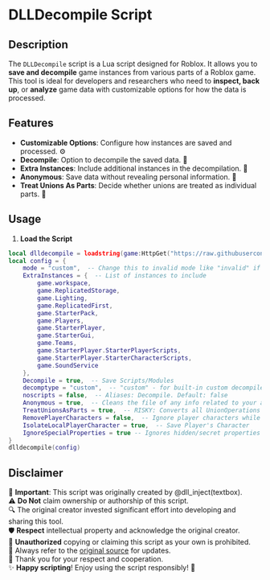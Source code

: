# DLLDecompile Script

## Description

The `DLLDecompile` script is a Lua script designed for Roblox. It allows you to **save and decompile** game instances from various parts of a Roblox game. This tool is ideal for developers and researchers who need to **inspect, back up**, or **analyze** game data with customizable options for how the data is processed.

## Features

- **Customizable Options**: Configure how instances are saved and processed. ⚙️
- **Decompile**: Option to decompile the saved data. 🔄
- **Extra Instances**: Include additional instances in the decompilation. 📂
- **Anonymous**: Save data without revealing personal information. 🤫
- **Treat Unions As Parts**: Decide whether unions are treated as individual parts. 🧩

## Usage

1. **Load the Script**
```lua
local dlldecompile = loadstring(game:HttpGet("https://raw.githubusercontent.com/roluau/DLLDecompile/main/dlldecompile.luau", true), "dlldecompile")()
local config = {
    mode = "custom",  -- Change this to invalid mode like "invalid" if you only want ExtraInstances. "optimized" mode is NOT supported with @Object option. Default: "custom"
    ExtraInstances = {  -- List of instances to include
        game.workspace,
        game.ReplicatedStorage,
        game.Lighting,
        game.ReplicatedFirst,
        game.StarterPack,
        game.Players,
        game.StarterPlayer,
        game.StarterGui,
        game.Teams,
        game.StarterPlayer.StarterPlayerScripts,
        game.StarterPlayer.StarterCharacterScripts,
        game.SoundService
    },
    Decompile = true,  -- Save Scripts/Modules
    decomptype = "custom",  -- "custom" - for built-in custom decompiler. Default: Your executor's decompiler, if available. Otherwise uses "custom" if not.
    noscripts = false,  -- Aliases: Decompile. Default: false
    Anonymous = true,  -- Cleans the file of any info related to your account like: Name, UserId. This is useful for some games that might store that info in GUIs or other Instances.
    TreatUnionsAsParts = true,  -- RISKY: Converts all UnionOperations to Parts. Useful if your Executor isn't able to save (read) Unions, because otherwise they will be invisible. Default: true
    RemovePlayerCharacters = false,  -- Ignore player characters while saving. (Enables SaveNonCreatable automatically). Default: false
    IsolateLocalPlayerCharacter = true,  -- Save Player's Character
    IgnoreSpecialProperties = true -- Ignores hidden/secret properties that are only accessible through gethiddenproperty. If your file is corrupted after saving, you can try turning this on. Default: true
}
dlldecompile(config)
```

## Disclaimer

📢 **Important**: This script was originally created by @dll_inject(textbox).  
⚠️ **Do Not** claim ownership or authorship of this script.  
🔍 The original creator invested significant effort into developing and sharing this tool.  
🛡️ **Respect** intellectual property and acknowledge the original creator.  
🚫 **Unauthorized** copying or claiming this script as your own is prohibited.  
🔗 Always refer to the [original source](https://raw.githubusercontent.com/roluau/DLLDecompile/main/dlldecompile.luau) for updates.  
👏 Thank you for your respect and cooperation.  
✨ **Happy scripting**! Enjoy using the script responsibly! 🌟

